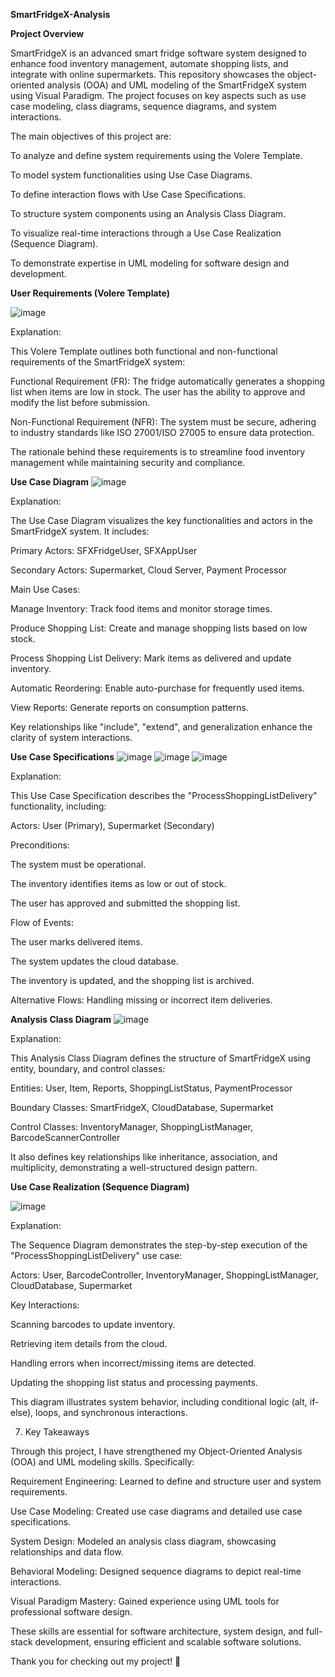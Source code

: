 **SmartFridgeX-Analysis**

**Project Overview**

SmartFridgeX is an advanced smart fridge software system designed to enhance food inventory management, automate shopping lists, and integrate with online supermarkets. This repository showcases the object-oriented analysis (OOA) and UML modeling of the SmartFridgeX system using Visual Paradigm. The project focuses on key aspects such as use case modeling, class diagrams, sequence diagrams, and system interactions.

The main objectives of this project are:

To analyze and define system requirements using the Volere Template.

To model system functionalities using Use Case Diagrams.

To define interaction flows with Use Case Specifications.

To structure system components using an Analysis Class Diagram.

To visualize real-time interactions through a Use Case Realization (Sequence Diagram).

To demonstrate expertise in UML modeling for software design and development.

**User Requirements (Volere Template)**


![image](https://github.com/user-attachments/assets/dae9636e-fa08-49a1-b455-50946bea9826)



Explanation:

This Volere Template outlines both functional and non-functional requirements of the SmartFridgeX system:

Functional Requirement (FR): The fridge automatically generates a shopping list when items are low in stock. The user has the ability to approve and modify the list before submission.

Non-Functional Requirement (NFR): The system must be secure, adhering to industry standards like ISO 27001/ISO 27005 to ensure data protection.

The rationale behind these requirements is to streamline food inventory management while maintaining security and compliance.


**Use Case Diagram**
![image](https://github.com/user-attachments/assets/52f9befa-36c6-45b6-9fce-036b44bae0c8)



Explanation:

The Use Case Diagram visualizes the key functionalities and actors in the SmartFridgeX system. It includes:

Primary Actors: SFXFridgeUser, SFXAppUser

Secondary Actors: Supermarket, Cloud Server, Payment Processor

Main Use Cases:

Manage Inventory: Track food items and monitor storage times.

Produce Shopping List: Create and manage shopping lists based on low stock.

Process Shopping List Delivery: Mark items as delivered and update inventory.

Automatic Reordering: Enable auto-purchase for frequently used items.

View Reports: Generate reports on consumption patterns.

Key relationships like "include", "extend", and generalization enhance the clarity of system interactions.

**Use Case Specifications**
![image](https://github.com/user-attachments/assets/00b63ba2-5c4b-4c18-8123-c30fab7fde1c)
![image](https://github.com/user-attachments/assets/cd5b110b-8fbb-42cc-b5ac-518264f978de)
![image](https://github.com/user-attachments/assets/cceeca53-6c22-40d6-9732-c52fd24ee076)



Explanation:

This Use Case Specification describes the "ProcessShoppingListDelivery" functionality, including:

Actors: User (Primary), Supermarket (Secondary)

Preconditions:

The system must be operational.

The inventory identifies items as low or out of stock.

The user has approved and submitted the shopping list.

Flow of Events:

The user marks delivered items.

The system updates the cloud database.

The inventory is updated, and the shopping list is archived.

Alternative Flows: Handling missing or incorrect item deliveries.

**Analysis Class Diagram**
![image](https://github.com/user-attachments/assets/f45c2f82-e725-4f77-8647-a2f84b1f652c)



Explanation:

This Analysis Class Diagram defines the structure of SmartFridgeX using entity, boundary, and control classes:

Entities: User, Item, Reports, ShoppingListStatus, PaymentProcessor

Boundary Classes: SmartFridgeX, CloudDatabase, Supermarket

Control Classes: InventoryManager, ShoppingListManager, BarcodeScannerController

It also defines key relationships like inheritance, association, and multiplicity, demonstrating a well-structured design pattern.

**Use Case Realization (Sequence Diagram)**

   
![image](https://github.com/user-attachments/assets/66de50b4-e5ae-4f3c-a0c6-723510937ece)



Explanation:

The Sequence Diagram demonstrates the step-by-step execution of the "ProcessShoppingListDelivery" use case:

Actors: User, BarcodeController, InventoryManager, ShoppingListManager, CloudDatabase, Supermarket

Key Interactions:

Scanning barcodes to update inventory.

Retrieving item details from the cloud.

Handling errors when incorrect/missing items are detected.

Updating the shopping list status and processing payments.

This diagram illustrates system behavior, including conditional logic (alt, if-else), loops, and synchronous interactions.

7. Key Takeaways

Through this project, I have strengthened my Object-Oriented Analysis (OOA) and UML modeling skills. Specifically:

Requirement Engineering: Learned to define and structure user and system requirements.

Use Case Modeling: Created use case diagrams and detailed use case specifications.

System Design: Modeled an analysis class diagram, showcasing relationships and data flow.

Behavioral Modeling: Designed sequence diagrams to depict real-time interactions.

Visual Paradigm Mastery: Gained experience using UML tools for professional software design.

These skills are essential for software architecture, system design, and full-stack development, ensuring efficient and scalable software solutions.

Thank you for checking out my project! 🚀

